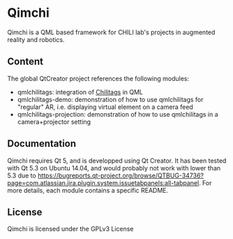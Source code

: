 Qimchi
=======

Qimchi is a QML based framework for CHILI lab's projects in augmented reality
and robotics.

Content
--------

The global QtCreator project references the following modules:

* qmlchilitags: integration of [Chilitags](https://github.com/chili-epfl/chilitags)
  in QML
* qmlchilitags-demo: demonstration of how to use qmlchilitags for "regular" AR,
  i.e. displaying virtual element on a camera feed
* qmlchilitags-projection: demonstration of how to use qmlchilitags in a
  camera+projector setting

Documentation
-------------

Qimchi requires Qt 5, and is developped using Qt Creator.
It has been tested with Qt 5.3 on Ubuntu 14.04, and would probably not work
with lower than 5.3 due to 
https://bugreports.qt-project.org/browse/QTBUG-34736?page=com.atlassian.jira.plugin.system.issuetabpanels:all-tabpanel.
For more details, each module contains a specific README.

License
-------
Qimchi is licensed under the GPLv3 License
